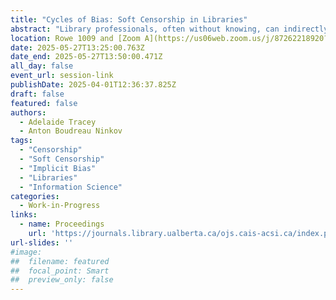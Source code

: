 ```yaml
---
title: "Cycles of Bias: Soft Censorship in Libraries"
abstract: "Library professionals, often without knowing, can indirectly reduce access to information, a phenomenon known as soft censorship. This research-in-progress conceptualizes key aspects of soft censorship and identifies conditions conducive to soft censorship in libraries. The individual and systematic biases that form the cycles that facilitate soft censorship become evident through this conceptualization, including content warnings, neutrality, subject headings, hiring, and publishing. In future work, we will analyze other areas where soft censorship has the potential to proliferate, including acquisitions, weeding, and reference, to obtain a fuller picture of soft censorship."
location: Rowe 1009 and [Zoom A](https://us06web.zoom.us/j/87262218920?pwd=5ioya8nZ6CaAVAsMQuMeC8MpMrUzjG.1)
date: 2025-05-27T13:25:00.763Z
date_end: 2025-05-27T13:50:00.471Z
all_day: false
event_url: session-link
publishDate: 2025-04-01T12:36:37.825Z
draft: false
featured: false
authors:
  - Adelaide Tracey
  - Anton Boudreau Ninkov
tags:
  - "Censorship" 
  - "Soft Censorship" 
  - "Implicit Bias"
  - "Libraries"
  - "Information Science"
categories:
  - Work-in-Progress
links:
  - name: Proceedings
    url: 'https://journals.library.ualberta.ca/ojs.cais-acsi.ca/index.php/cais-asci/article/view/1917'
url-slides: ''
#image:
##  filename: featured
##  focal_point: Smart
##  preview_only: false
---
```

